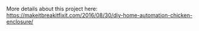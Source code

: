 More details about this project here: https://makeitbreakitfixit.com/2016/08/30/diy-home-automation-chicken-enclosure/